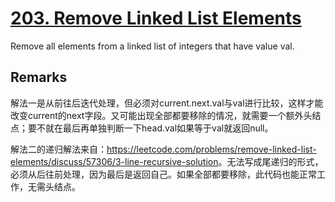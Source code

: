 # [203. Remove Linked List Elements](https://leetcode.com/problems/remove-linked-list-elements/)

Remove all elements from a linked list of integers that have value val.

## Remarks

解法一是从前往后迭代处理，但必须对current.next.val与val进行比较，这样才能改变current的next字段。又可能出现全部都要移除的情况，就需要一个额外头结点；要不就在最后再单独判断一下head.val如果等于val就返回null。

解法二的递归解法来自：<https://leetcode.com/problems/remove-linked-list-elements/discuss/57306/3-line-recursive-solution>。无法写成尾递归的形式，必须从后往前处理，因为最后是返回自己。如果全部都要移除，此代码也能正常工作，无需头结点。
